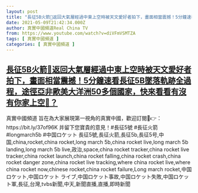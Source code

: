 ```yaml
---
layout: post
title: "長征5B火箭🚀返回大氣層經過中東上空時被天文愛好者拍下，畫面相當震撼！5分鐘速看長征5B墜落軌跡全過程，途徑亞非歐美大洋洲50多個國家，快來看看有沒有你家上空🧐？"
date: 2021-05-09T21:42:34.000Z
author: 真實中國頻道Real China TV
from: https://www.youtube.com/watch?v=diVFmVSMTZA
tags: [ 真實中國頻道 ]
categories: [ 真實中國頻道 ]
---
```

<!--1620596554000-->
[長征5B火箭🚀返回大氣層經過中東上空時被天文愛好者拍下，畫面相當震撼！5分鐘速看長征5B墜落軌跡全過程，途徑亞非歐美大洋洲50多個國家，快來看看有沒有你家上空🧐？](https://www.youtube.com/watch?v=diVFmVSMTZA)
------

<div>
真實中國頻道 旨在為大家展現第一視角的真實中國，歡迎訂閱💖👉：https://bit.ly/37of96K  并留下您寶貴的意見！#長征5號 #長征火箭 #longmarch5b #中国ロケット 長征5號,長征火箭,長征5b,長征5号,中国,china,rocket,china rocket,long march 5b,china rocket live,long march 5b landing,long march 5b live,政治,space,china rocket tracker,china rocket live tracker,china rocket launch,china rocket falling,china rocket crash,china rocket danger zone,china rocket live tracking,where china rocket live,where china rocket now,chinese rocket,china rocket failure,Long march rocket,中国ロケット,中国ロケット ライブ,中国ロケット事故,中国ロケット失敗,中国ロケット軍,長征,台灣,tvbs新聞,中天,新聞直播,直播,即時新聞
</div>
